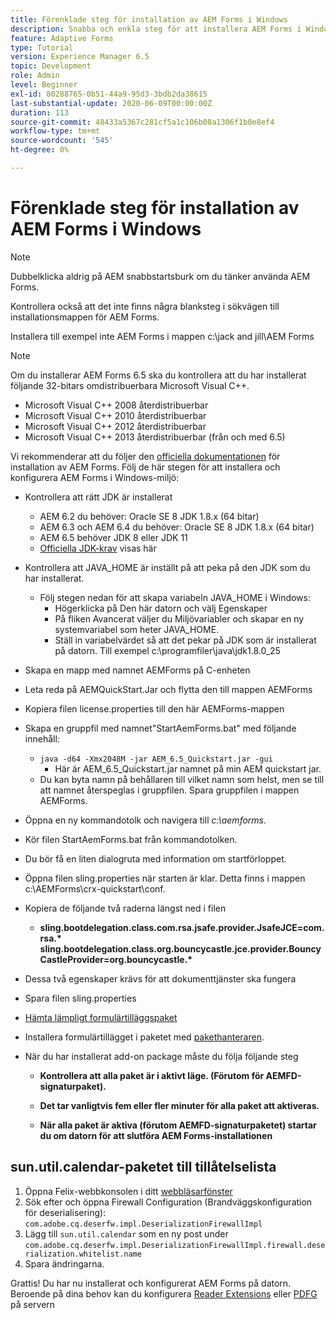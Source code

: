 ```yaml
---
title: Förenklade steg för installation av AEM Forms i Windows
description: Snabba och enkla steg för att installera AEM Forms i Windows
feature: Adaptive Forms
type: Tutorial
version: Experience Manager 6.5
topic: Development
role: Admin
level: Beginner
exl-id: 80288765-0b51-44a9-95d3-3bdb2da38615
last-substantial-update: 2020-06-09T00:00:00Z
duration: 113
source-git-commit: 48433a5367c281cf5a1c106b08a1306f1b0e8ef4
workflow-type: tm+mt
source-wordcount: '545'
ht-degree: 0%

---
```


# Förenklade steg för installation av AEM Forms i Windows

>[!NOTE]
>
>Dubbelklicka aldrig på AEM snabbstartsburk om du tänker använda AEM Forms.
>
>Kontrollera också att det inte finns några blanksteg i sökvägen till installationsmappen för AEM Forms.
>
>Installera till exempel inte AEM Forms i mappen c:\jack and jill\AEM Forms

>[!NOTE]
>
>Om du installerar AEM Forms 6.5 ska du kontrollera att du har installerat följande 32-bitars omdistribuerbara Microsoft Visual C++.
>
>* Microsoft Visual C++ 2008 återdistribuerbar
>* Microsoft Visual C++ 2010 återdistribuerbar
>* Microsoft Visual C++ 2012 återdistribuerbar
>* Microsoft Visual C++ 2013 återdistribuerbar (från och med 6.5)

Vi rekommenderar att du följer den [officiella dokumentationen](https://helpx.adobe.com/se/experience-manager/6-3/forms/using/installing-configuring-aem-forms-osgi.html) för installation av AEM Forms. Följ de här stegen för att installera och konfigurera AEM Forms i Windows-miljö:

* Kontrollera att rätt JDK är installerat
   * AEM 6.2 du behöver: Oracle SE 8 JDK 1.8.x (64 bitar)
   * AEM 6.3 och AEM 6.4 du behöver: Oracle SE 8 JDK 1.8.x (64 bitar)
   * AEM 6.5 behöver JDK 8 eller JDK 11
   * [Officiella JDK-krav](https://experienceleague.adobe.com/docs/experience-manager-65/deploying/introduction/technical-requirements.html?lang=sv-SE) visas här
* Kontrollera att JAVA_HOME är inställt på att peka på den JDK som du har installerat.
   * Följ stegen nedan för att skapa variabeln JAVA_HOME i Windows:
      * Högerklicka på Den här datorn och välj Egenskaper
      * På fliken Avancerat väljer du Miljövariabler och skapar en ny systemvariabel som heter JAVA_HOME.
      * Ställ in variabelvärdet så att det pekar på JDK som är installerat på datorn. Till exempel c:\programfiler\java\jdk1.8.0_25

* Skapa en mapp med namnet AEMForms på C-enheten
* Leta reda på AEMQuickStart.Jar och flytta den till mappen AEMForms
* Kopiera filen license.properties till den här AEMForms-mappen
* Skapa en gruppfil med namnet&quot;StartAemForms.bat&quot; med följande innehåll:
   * `java -d64 -Xmx2048M -jar AEM_6.5_Quickstart.jar -gui`
      * Här är AEM_6.5_Quickstart.jar namnet på min AEM quickstart jar.
   * Du kan byta namn på behållaren till vilket namn som helst, men se till att namnet återspeglas i gruppfilen. Spara gruppfilen i mappen AEMForms.

* Öppna en ny kommandotolk och navigera till _c:\aemforms_.

* Kör filen StartAemForms.bat från kommandotolken.

* Du bör få en liten dialogruta med information om startförloppet.

* Öppna filen sling.properties när starten är klar. Detta finns i mappen c:\AEMForms\crx-quickstart\conf.

* Kopiera de följande två raderna längst ned i filen
   * **sling.bootdelegation.class.com.rsa.jsafe.provider.JsafeJCE=com.rsa.&#42;** **sling.bootdelegation.class.org.bouncycastle.jce.provider.BouncyCastleProvider=org.bouncycastle.&#42;**
* Dessa två egenskaper krävs för att dokumenttjänster ska fungera
* Spara filen sling.properties
* [Hämta lämpligt formulärtilläggspaket](https://experienceleague.adobe.com/docs/experience-manager-release-information/aem-release-updates/forms-updates/aem-forms-releases.html?lang=sv-SE)
* Installera formulärtillägget i paketet med [pakethanteraren](http://localhost:4502/crx/packmgr/index.jsp).
* När du har installerat add-on package måste du följa följande steg

   * **Kontrollera att alla paket är i aktivt läge. (Förutom för AEMFD-signaturpaket).**
   * **Det tar vanligtvis fem eller fler minuter för alla paket att aktiveras.**

   * **När alla paket är aktiva (förutom AEMFD-signaturpaketet) startar du om datorn för att slutföra AEM Forms-installationen**

## sun.util.calendar-paketet till tillåtelselista

1. Öppna Felix-webbkonsolen i ditt [webbläsarfönster](http://localhost:4502/system/console/configMgr)
1. Sök efter och öppna Firewall Configuration (Brandväggskonfiguration för deserialisering): `com.adobe.cq.deserfw.impl.DeserializationFirewallImpl`
1. Lägg till `sun.util.calendar` som en ny post under `com.adobe.cq.deserfw.impl.DeserializationFirewallImpl.firewall.deserialization.whitelist.name`
1. Spara ändringarna.

Grattis! Du har nu installerat och konfigurerat AEM Forms på datorn.
Beroende på dina behov kan du konfigurera [Reader Extensions](https://experienceleague.adobe.com/docs/experience-manager-learn/forms/document-services/configuring-reader-extension-osgi.html?lang=sv-SE) eller [PDFG](https://experienceleague.adobe.com/docs/experience-manager-65/forms/install-aem-forms/osgi-installation/install-configure-document-services.html?lang=sv-SE) på servern
